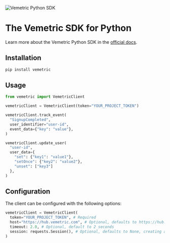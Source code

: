 ![Vemetric Python SDK](https://github.com/user-attachments/assets/4709b219-c0d7-42a8-8a5a-e0801f1ce69a)

# The Vemetric SDK for Python

Learn more about the Vemetric Python SDK in the [official docs](https://vemetric.com/docs/sdks/python).

## Installation

```bash
pip install vemetric
```

## Usage

```python
from vemetric import VemetricClient

vemetricClient = VemetricClient(token="YOUR_PROJECT_TOKEN")

vemetricClient.track_event(
  "SignupCompleted",
  user_identifier="user-id",
  event_data={"key": "value"},
)

vemetricClient.update_user(
  "user-id",
  user_data={
    "set": {"key1": "value1"},
    "setOnce": {"key2": "value2"},
    "unset": ["key3"]
  },
)
```

## Configuration

The client can be configured with the following options:

```python
vemetricClient = VemetricClient(
  token="YOUR_PROJECT_TOKEN", # Required
  host="https://hub.vemetric.com", # Optional, defaults to https://hub.vemetric.com
  timeout: 2.0, # Optional, default to 2 seconds
  session: requests.Session(), # Optional, defaults to None, creating a new one
)
```
